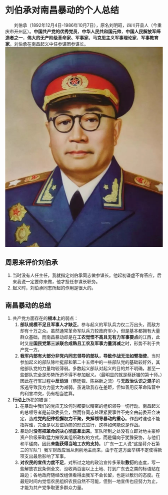 # 刘伯承对南昌暴动的个人总结
&emsp;&emsp;刘伯承（1892年12月4日-1986年10月7日），原名刘明昭，四川开县人（今重庆市开州区）。**中国共产党的优秀党员**，**中华人民共和国元帅**，**中国人民解放军缔造者之一**，**伟大的无产阶级革命家、军事家、马克思主义军事理论家**，**军事教育家**。刘伯承在南昌起义中任参谋团参谋长。
![刘伯承](../static/liu-bo-cheng-1.jpg)

## 周恩来评价刘伯承
1. 当时没有人任主任，我就指定刘伯承同志做参谋长。他起初谦虚不肯答应，后来我说一定要你来做，他才担任参谋长职务。
2. 起义时，刘伯承同志所起的作用是很大的。


## 南昌暴动的总结
1. 共产党方面存在的**根本上**的弱点：
	1. **部队规模不足且军事人才缺乏**。参与起义的军队兵力仅二万出头，而敌方却有十万之众。虽然通常革命军队兵力较政府军小，但是基本都拥有大量群众基础，而南昌暴动却是在**工农觉悟不高且无有力军事要点**的江西，此时又是**国民党第三派联合成熟且工农及军事力量消减**之时，形势不利于共产党一方。
	2. **我军内部有大部分非党内同志领导的部队，导致作战无法如臂指使**。当时参加起义的部队除叶挺部和第二十五师中的一些部队党的基础较好外，其他部队党的力量均较薄弱。多数起义部队对起义的目的并不明确，甚至一些部队完全是形势所迫不得不参加起义。（最明显的就是蔡廷锴的第十师。）因此在行军过程中**反动派**（蔡廷锴、陈裕新之流）与**无政治认识之混子**的叛逃导致我方力量大为减弱。虽说敌我存在差距，但如善用反革命阵营中的利害冲突，仍有相当胜算。
2. **行动上**所犯的错误：
	1. 在暴动中我们的党应无论何时都要以精密的组织领导一切行动。南昌起义的总领导者是前敌委员会，然而各同志处理紧要事件不完全由前委开会决定，造成**党的纪律松懈权力不聚，失掉领导暴动的重心**。作战时谁也不能指挥谁，完全是以友谊协商的形式进行，这样如何能说是作战。
	2. 暴动时**没有把革命的决心彻底拿出来**。军队所到之处没有立即对地主豪绅资产阶级采取猛力摧毁其组织政权的方式，而是偏向于犹豫妥协，与他们和平磋商，因此**未能获得当地工农的支持**。（广东一工人说“这是蒋介石第三的军队”）我军财政应当从剥削地主而来，由于在这方面举棋不定使得款项支出最后影响了军事。
	3. **对农民的宣传力度不足**，对所过之地的政治宣传多采取**敷衍**的态度，写一些解放农民条例全文、没收两百亩以上土地、打到广东去之类的标语贴在路边；各地政府随经改组但看得出我军不会长留，也是以敷衍的态度。在最短时间内觉悟农民组织农民自然不可能，但到一地宣传也应努力为止，才能为共产党争取更多群众力量。
